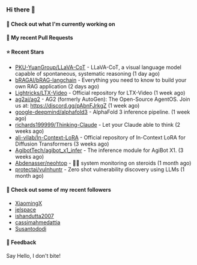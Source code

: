 ### Hi there 👋

#### 👷 Check out what I'm currently working on

#### 🔨 My recent Pull Requests


#### ⭐ Recent Stars

- [PKU-YuanGroup/LLaVA-CoT](https://github.com/PKU-YuanGroup/LLaVA-CoT) - LLaVA-CoT, a visual language model capable of spontaneous, systematic reasoning (1 day ago)
- [bRAGAI/bRAG-langchain](https://github.com/bRAGAI/bRAG-langchain) - Everything you need to know to build your own RAG application (2 days ago)
- [Lightricks/LTX-Video](https://github.com/Lightricks/LTX-Video) - Official repository for LTX-Video (1 week ago)
- [ag2ai/ag2](https://github.com/ag2ai/ag2) - AG2 (formerly AutoGen): The Open-Source AgentOS. Join us at: https://discord.gg/pAbnFJrkgZ (1 week ago)
- [google-deepmind/alphafold3](https://github.com/google-deepmind/alphafold3) - AlphaFold 3 inference pipeline. (1 week ago)
- [richards199999/Thinking-Claude](https://github.com/richards199999/Thinking-Claude) - Let your Claude able to think (2 weeks ago)
- [ali-vilab/In-Context-LoRA](https://github.com/ali-vilab/In-Context-LoRA) - Official repository of In-Context LoRA for Diffusion Transformers (3 weeks ago)
- [AgibotTech/agibot_x1_infer](https://github.com/AgibotTech/agibot_x1_infer) - The inference module for AgiBot X1. (3 weeks ago)
- [Abdenasser/neohtop](https://github.com/Abdenasser/neohtop) - 💪🏻 system monitoring on steroids (1 month ago)
- [protectai/vulnhuntr](https://github.com/protectai/vulnhuntr) - Zero shot vulnerability discovery using LLMs (1 month ago)

#### 👯 Check out some of my recent followers

- [XiaomingX](https://github.com/XiaomingX)
- [jelspace](https://github.com/jelspace)
- [ishandutta2007](https://github.com/ishandutta2007)
- [cassimahmedattia](https://github.com/cassimahmedattia)
- [Susantododi](https://github.com/Susantododi)

#### 💬 Feedback

Say Hello, I don't bite!